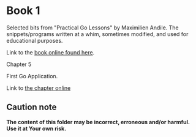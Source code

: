 # Book 1

Selected bits from "Practical Go Lessons" by Maximilien Andile.
The snippets/programs written at a whim, sometimes modified, and used for educational purposes.

Link to the [book online found here](https://www.practical-go-lessons.com/).

Chapter 5

First Go Application.

Link to [the chapter online](https://www.practical-go-lessons.com/chap-5-first-go-application)

## Caution note

**The content of this folder may be incorrect, erroneous and/or harmful. Use it at Your own risk.**
